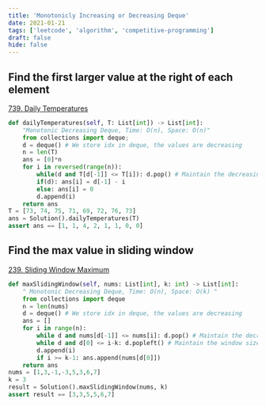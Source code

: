 ```yaml
---
title: 'Monotonicly Increasing or Decreasing Deque'
date: 2021-01-21
tags: ['leetcode', 'algorithm', 'competitive-programming']
draft: false
hide: false
---
```


## Find the first larger value at the right of each element
[739. Daily Temperatures](https://leetcode.com/problems/daily-temperatures/)
``` python
def dailyTemperatures(self, T: List[int]) -> List[int]:
    "Monotonic Decreasing Deque, Time: O(n), Space: O(n)"
    from collections import deque;
    d = deque() # We store idx in deque, the values are decreasing
    n = len(T)
    ans = [0]*n
    for i in reversed(range(n)):
        while(d and T[d[-1]] <= T[i]): d.pop() # Maintain the decreasing order
        if(d): ans[i] = d[-1] - i
        else: ans[i] = 0
        d.append(i)
    return ans
T = [73, 74, 75, 71, 69, 72, 76, 73]
ans = Solution().dailyTemperatures(T)
assert ans == [1, 1, 4, 2, 1, 1, 0, 0]
```

## Find the max value in sliding window
[239. Sliding Window Maximum](https://leetcode.com/problems/sliding-window-maximum/)
``` python
def maxSlidingWindow(self, nums: List[int], k: int) -> List[int]:
    " Monotonic Decreasing Deque, Time: O(n), Space: O(k) "
    from collections import deque
    n = len(nums)
    d = deque() # We store idx in deque, the values are decreasing
    ans = []
    for i in range(n):
        while d and nums[d[-1]] <= nums[i]: d.pop() # Maintain the decreasing order
        while d and d[0] <= i-k: d.popleft() # Maintain the window size
        d.append(i)
        if i >= k-1: ans.append(nums[d[0]])
    return ans
nums = [1,3,-1,-3,5,3,6,7]
k = 3
result = Solution().maxSlidingWindow(nums, k)
assert result == [3,3,5,5,6,7]
```